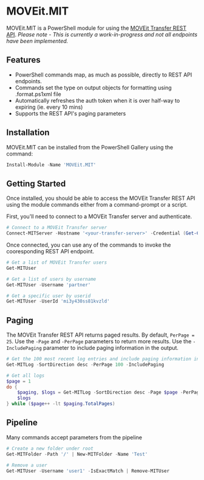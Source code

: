 # MOVEit.MIT
MOVEit.MIT is a PowerShell module for using the [MOVEit Transfer REST API](https://docs.ipswitch.com/MOVEit/Transfer2020_1/Api/rest/).  *Please note - This is currently a work-in-progress and not all endpoints have been implemented.*  
## Features
- PowerShell commands map, as much as possible, directly to REST API endpoints.
- Commands set the type on output objects for formatting using .format.ps1xml file
- Automatically refreshes the auth token when it is over half-way to expiring (ie. every 10 mins)
- Supports the REST API's paging parameters

## Installation
MOVEit.MIT can be installed from the PowerShell Gallery using the command:
```powershell
Install-Module -Name 'MOVEit.MIT'
```

## Getting Started
Once installed, you should be able to access the MOVEit Transfer REST API using the module commands either from a command-prompt or a script.

First, you'll need to connect to a MOVEit Transfer server and authenticate.
```powershell
# Connect to a MOVEit Transfer server
Connect-MITServer -Hostname '<your-transfer-server>' -Credential (Get-Credential)
```
Once connected, you can use any of the commands to invoke the cooresponding REST API endpoint.
```powershell
# Get a list of MOVEit Transfer users
Get-MITUser
```
```powershell
# Get a list of users by username
Get-MITUser -Username 'partner'
```
```powershell
# Get a specific user by userid
Get-MITUser -UserId 'mi3y430ss81kvzld'
```
## Paging
The MOVEit Transfer REST API returns paged results.  By default, `PerPage = 25`.  Use the `-Page` and `-PerPage` parameters to return more results.  Use the `-IncludePaging` parameter to include paging information in the output.
```powershell
# Get the 100 most recent log entries and include paging information in the output
Get-MITLog -SortDirection desc -PerPage 100 -IncludePaging
```
```powershell
# Get all logs
$page = 1
do {
    $paging, $logs = Get-MITLog -SortDirection desc -Page $page -PerPage 50 -IncludePaging
    $logs
} while ($page++ -lt $paging.TotalPages)
```
## Pipeline
Many commands accept parameters from the pipeline
```powershell
# Create a new folder under root
Get-MITFolder -Path '/' | New-MITFolder -Name 'Test'
```
```powershell
# Remove a user
Get-MITUser -Username 'user1' -IsExactMatch | Remove-MITUser
```
